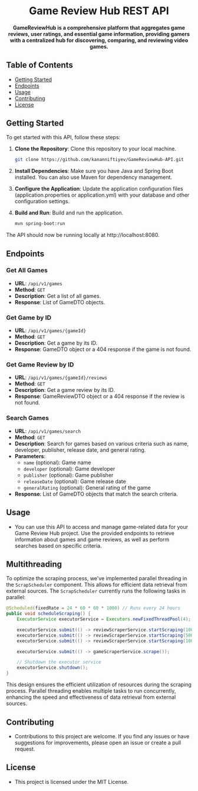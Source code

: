 <h1 align="center">Game Review Hub REST API</h1>
<h4 align="center">GameReviewHub is a comprehensive platform that aggregates game reviews, user ratings, and essential game information, providing gamers with a centralized hub for discovering, comparing, and reviewing video games.</h4>

## Table of Contents

- [Getting Started](#getting-started)
- [Endpoints](#endpoints)
- [Usage](#usage)
- [Contributing](#contributing)
- [License](#license)

## Getting Started

To get started with this API, follow these steps:

1. **Clone the Repository**: Clone this repository to your local machine.

   ```bash
   git clone https://github.com/kananniftiyev/GameReviewHub-API.git
   ```
2. **Install Dependencies**: Make sure you have Java and Spring Boot installed. You can also use Maven for dependency management.

3. **Configure the Application**: Update the application configuration files (application.properties or application.yml) with your database and other configuration settings.

4. **Build and Run**: Build and run the application.

    ```bash
    mvn spring-boot:run
    ```

The API should now be running locally at http://localhost:8080.

## Endpoints

### Get All Games

- **URL**: `/api/v1/games`
- **Method**: `GET`
- **Description**: Get a list of all games.
- **Response**: List of GameDTO objects.

### Get Game by ID

- **URL**: `/api/v1/games/{gameId}`
- **Method**: `GET`
- **Description**: Get a game by its ID.
- **Response**: GameDTO object or a 404 response if the game is not found.

### Get Game Review by ID

- **URL**: `/api/v1/games/{gameId}/reviews`
- **Method**: `GET`
- **Description**: Get a game review by its ID.
- **Response**: GameReviewDTO object or a 404 response if the review is not found.

### Search Games

- **URL**: `/api/v1/games/search`
- **Method**: `GET`
- **Description**: Search for games based on various criteria such as name, developer, publisher, release date, and general rating.
- **Parameters**:
  - `name` (optional): Game name
  - `developer` (optional): Game developer
  - `publisher` (optional): Game publisher
  - `releaseDate` (optional): Game release date
  - `generalRating` (optional): General rating of the game
- **Response**: List of GameDTO objects that match the search criteria.

## Usage
- You can use this API to access and manage game-related data for your Game Review Hub project. Use the provided endpoints to retrieve information about games and game reviews, as well as perform searches based on specific criteria.

## Multithreading

To optimize the scraping process, we've implemented parallel threading in the `ScrapScheduler` component. This allows for efficient data retrieval from external sources. The `ScrapScheduler` currently runs the following tasks in parallel:

```java
@Scheduled(fixedRate = 24 * 60 * 60 * 1000) // Runs every 24 hours
public void scheduleScraping() {
    ExecutorService executorService = Executors.newFixedThreadPool(4);

    executorService.submit(() -> reviewScraperService.startScraping(100, 5000));
    executorService.submit(() -> reviewScraperService.startScraping(5001, 10000));
    executorService.submit(() -> reviewScraperService.startScraping(10000, 150000));

    executorService.submit(() -> gameScraperService.scrape());

    // Shutdown the executor service
    executorService.shutdown();
}
```

This design ensures the efficient utilization of resources during the scraping process. Parallel threading enables multiple tasks to run concurrently, enhancing the speed and effectiveness of data retrieval from external sources.


## Contributing
- Contributions to this project are welcome. If you find any issues or have suggestions for improvements, please open an issue or create a pull request.

## License
- This project is licensed under the MIT License.

